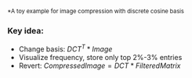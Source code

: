 <sub>*A toy example for image compression with discrete cosine basis <br>
### Key idea: <br>
- Change basis: $DCT^T * Image$ <br>
- Visualize frequency, store only top 2%-3% entries<br>
- Revert: $Compressed Image = DCT * Filtered Matrix$<br>
